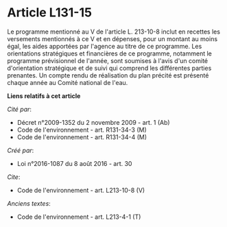 # Article L131-15

Le programme mentionné au V de l'article L. 213-10-8 inclut en recettes les versements mentionnés à ce V et en dépenses, pour
un montant au moins égal, les aides apportées par l'agence au titre de ce programme. Les orientations stratégiques et
financières de ce programme, notamment le programme prévisionnel de l'année, sont soumises à l'avis d'un comité d'orientation
stratégique et de suivi qui comprend les différentes parties prenantes. Un compte rendu de réalisation du plan précité est
présenté chaque année au Comité national de l'eau.

**Liens relatifs à cet article**

_Cité par_:

  - Décret n°2009-1352 du 2 novembre 2009 - art. 1 (Ab)
  - Code de l'environnement - art. R131-34-3 (M)
  - Code de l'environnement - art. R131-34-4 (M)

_Créé par_:

  - Loi n°2016-1087 du 8 août 2016 - art. 30

_Cite_:

  - Code de l'environnement - art. L213-10-8 (V)

_Anciens textes_:

  - Code de l'environnement - art. L213-4-1 (T)
